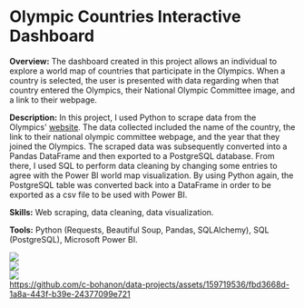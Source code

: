# Olympic Countries Interactive Dashboard

**Overview:** The dashboard created in this project allows an individual to explore a world map of countries that participate in the Olympics. When a country is selected, the user is presented with data regarding when that country entered the Olympics, their National Olympic Committee image, and a link to their webpage.

**Description:** In this project, I used Python to scrape data from the Olympics' [website](https://olympics.com/ioc/national-olympic-committees). The data collected included the name of the country, the link to their national olympic committee webpage, and the year that they joined the Olympics. The scraped data was subsequently converted into a Pandas DataFrame and then exported to a PostgreSQL database. From there, I used SQL to perform data cleaning by changing some entries to agree with the Power BI world map visualization. By using Python again, the PostgreSQL table was converted back into a DataFrame in order to be exported as a csv file to be used with Power BI.

**Skills:** Web scraping, data cleaning, data visualization.

**Tools:** Python (Requests, Beautiful Soup, Pandas, SQLAlchemy), SQL (PostgreSQL), Microsoft Power BI.

![](https://github.com/c-bohanon/data-projects/blob/main/Projects/Web%20Scraping/Olympic%20Countries/assets/olympic_countries_screenshot_1.png)
<br>
![](https://github.com/c-bohanon/data-projects/blob/main/Projects/Web%20Scraping/Olympic%20Countries/assets/olympic_countries_screenshot_2.png)
<br>
![](https://github.com/c-bohanon/data-projects/blob/main/Projects/Web%20Scraping/Olympic%20Countries/assets/olympic_countries_screenshot_3.png)
<br>
https://github.com/c-bohanon/data-projects/assets/159719536/fbd3668d-1a8a-443f-b39e-24377099e721
